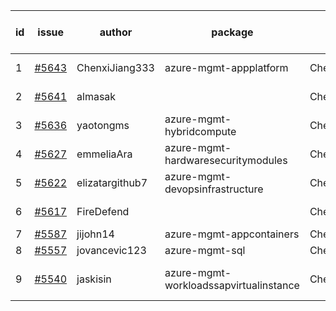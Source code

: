 | id | issue | author | package | assignee | bot advice | created date of issue | target release date | date from target |
| ------ | ------ | ------ | ------ | ------ | ------ | ------ | ------ | :-----: |
| 1 | [#5643](https://github.com/Azure/sdk-release-request/issues/5643) | ChenxiJiang333 | azure-mgmt-appplatform | ChenxiJiang333 |  | 10-24 | fail to get. |  |
| 2 | [#5641](https://github.com/Azure/sdk-release-request/issues/5641) | almasak |  | ChenxiJiang333 | duplicated issue  <br> | 10-23 |  | 0 |
| 3 | [#5636](https://github.com/Azure/sdk-release-request/issues/5636) | yaotongms | azure-mgmt-hybridcompute | ChenxiJiang333 |  | 10-23 | 11-22 |  |
| 4 | [#5627](https://github.com/Azure/sdk-release-request/issues/5627) | emmeliaAra | azure-mgmt-hardwaresecuritymodules | ChenxiJiang333 |  | 10-22 | 11-22 |  |
| 5 | [#5622](https://github.com/Azure/sdk-release-request/issues/5622) | elizatargithub7 | azure-mgmt-devopsinfrastructure | ChenxiJiang333 | TypeSpec. | 10-16 | 11-22 |  |
| 6 | [#5617](https://github.com/Azure/sdk-release-request/issues/5617) | FireDefend |  | ChenxiJiang333 | duplicated issue  <br> | 10-15 |  | 0 |
| 7 | [#5587](https://github.com/Azure/sdk-release-request/issues/5587) | jijohn14 | azure-mgmt-appcontainers | ChenxiJiang333 | HoldOn. | 10-10 | 10-25 |  |
| 8 | [#5557](https://github.com/Azure/sdk-release-request/issues/5557) | jovancevic123 | azure-mgmt-sql | ChenxiJiang333 |  | 10-02 | 11-05 |  |
| 9 | [#5540](https://github.com/Azure/sdk-release-request/issues/5540) | jaskisin | azure-mgmt-workloadssapvirtualinstance | ChenxiJiang333 | FirstGA. HoldOn. TypeSpec. | 09-27 | 10-24 |  |
